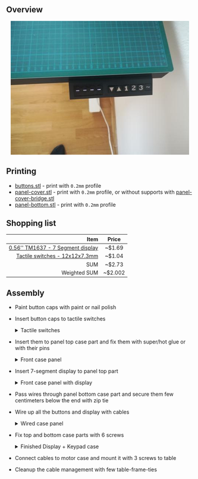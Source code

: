 ## Overview

<p align="center">
  <img src="./img/panel-v1/panel.jpg"/>
</p>

## Printing

- [buttons.stl](../models/panel-v1/buttons.stl) - print with `0.2mm` profile
- [panel-cover.stl](../models/panel-v1/panel-cover.stl) - print with `0.2mm` profile, or without supports with [panel-cover-bridge.stl](../models/panel-v1/panel-cover-bridge.stl)
- [panel-bottom.stl](../models/panel-v1/panel-bottom.stl) - print with `0.2mm` profile

## Shopping list

|                                                                                                                                                   Item |  Price  |
| -----------------------------------------------------------------------------------------------------------------------------------------------------: | :-----: |
| [0.56'' TM1637 - 7 Segment display](https://www.ebay.com/itm/0-56-TM1637-4Bit-Digital-LED-7-Segment-Clock-Tube-Display-For-Arduino-White/172971714554) | ~$1.69  |
|   [Tactile switches - 12x12x7.3mm](https://www.ebay.com/itm/20-500Pcs-Square-Cap-12mm-Tactile-Momentary-Push-Button-Switches-12x12x7-3mm/183319341164) | ~$1.04  |
|                                                                                                                                                    SUM | ~$2.73  |
|                                                                                                                                           Weighted SUM | ~$2.002 |

## Assembly

- Paint button caps with paint or nail polish
- Insert button caps to tactile switches
  <details>
    <summary>Tactile switches</summary>
    <p align="center">
      <img src="./img/panel-v1/switches.jpg"/>
    </p>
  </details>
- Insert them to panel top case part and fix them with super/hot glue or with their pins
  <details>
    <summary>Front case panel</summary>
    <p align="center">
      <img src="./img/panel-v1/front.jpg"/>
    </p>
    
  </details>
- Insert 7-segment display to panel top part
  <details>
    <summary>Front case panel with display</summary>
    <p align="center">
      <img src="./img/panel-v1/display.jpg"/>
    </p>
  </details>
- Pass wires through panel bottom case part and secure them few centimeters below the end with zip tie
- Wire up all the buttons and display with cables
  <details>
    <summary>Wired case panel</summary>
    <p align="center">
      <img src="./img/panel-v1/wired.jpg"/>
    </p>
  </details>
- Fix top and bottom case parts with 6 screws
  <details>
    <summary>Finished Display + Keypad case</summary>
    <p align="center">
      <img src="./img/panel-v1/assembled.jpg"/>
    </p>
  </details>
- Connect cables to motor case and mount it with 3 screws to table
- Cleanup the cable management with few table-frame-ties
